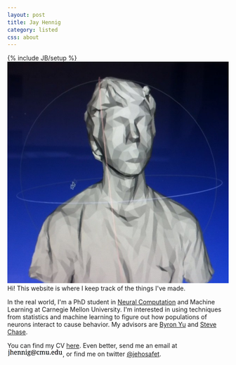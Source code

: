 ```yaml
---
layout: post
title: Jay Hennig
category: listed
css: about
---
```

{% include JB/setup %}
<br>
<img id="profile" src="assets/images/self.png" style=""/>
Hi! This website is where I keep track of the things I've made.

In the real world, I'm a PhD student in [Neural Computation](http://www.cnbc.cmu.edu/pnc) and Machine Learning at Carnegie Mellon University. I'm interested in using techniques from statistics and machine learning to figure out how populations of neurons interact to cause behavior. My advisors are [Byron Yu](https://users.ece.cmu.edu/~byronyu/) and [Steve Chase](http://www.cnbc.cmu.edu/~schase/index.php).

You can find my CV [here](/assets/pdf/JayHennig-CV.pdf). Even better, send me an email at <img src="/assets/images/email.png" style="width: 25%;"/>, or find me on twitter [@jehosafet](https://twitter.com/jehosafet).

<!-- <div id="contact-buttons">
<a href="/" class="button green">Projects</a>
<a href="https://github.com/{{ site.author.github }}" class="button green">Code</a>
<a href="/medialog" class="button green">Medialog</a>
<a href="/blog" class="button green">Blog</a>
</div>
 -->

